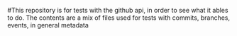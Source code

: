 #This repository is for tests with the github api, in order to see what it ables to do. The contents are a mix of files used for tests with commits, branches, events, in general metadata
